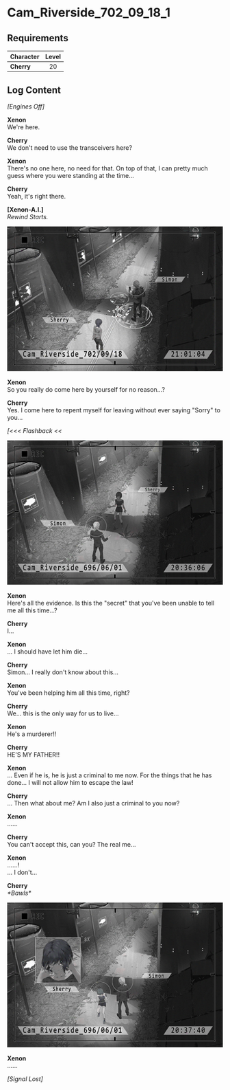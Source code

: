 # Cam_Riverside_702_09_18_1
## Requirements
|Character |Level|
|----------|:---:|
|**Cherry**| 20  |

## Log Content
*\[Engines Off\]*

**Xenon**<br>
We're here.

**Cherry**<br>
We don't need to use the transceivers here?

**Xenon**<br>
There's no one here, no need for that. On top of that, I can pretty much guess where you were standing at the time...

**Cherry**<br>
Yeah, it's right there.

**[Xenon-A.I.]**<br>
*Rewind Starts.*

![chos2601.png](./attachments/chos2601.png)

**Xenon**<br>
So you really do come here by yourself for no reason...?

**Cherry**<br>
Yes. I come here to repent myself for leaving without ever saying "Sorry" to you...

*[<<< Flashback <<*

![chos2602.png](./attachments/chos2602.png)

**Xenon**<br>
Here's all the evidence. Is this the "secret" that you've been unable to tell me all this time...?

**Cherry**<br>
I...

**Xenon**<br>
... I should have let him die...

**Cherry**<br>
Simon... I really don't know about this...

**Xenon**<br>
You've been helping him all this time, right?

**Cherry**<br>
We... this is the only way for us to live...

**Xenon**<br>
He's a murderer!!

**Cherry**<br>
HE'S MY FATHER!!

**Xenon**<br>
... Even if he is, he is just a criminal to me now. For the things that he has done... I will not allow him to escape the law!

**Cherry**<br>
... Then what about me? Am I also just a criminal to you now?

**Xenon**<br>
......

**Cherry**<br>
You can't accept this, can you? The real me...

**Xenon**<br>
......!<br>
... I don't...

**Cherry**<br>
*\*Bawls\**

![chos2603.png](./attachments/chos2603.png)

**Xenon**<br>
......

*[Signal Lost]*